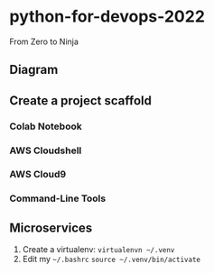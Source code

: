 # python-for-devops-2022
From Zero to Ninja

## Diagram

## Create a project scaffold



### Colab Notebook

### AWS Cloudshell

### AWS Cloud9

### Command-Line Tools

## Microservices

1. Create a virtualenv: `virtualenvn ~/.venv`
2. Edit my `~/.bashrc` `source ~/.venv/bin/activate`
